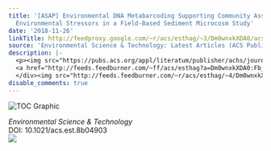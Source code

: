 ```yaml
---
title: '[ASAP] Environmental DNA Metabarcoding Supporting Community Assessment of
  Environmental Stressors in a Field-Based Sediment Microcosm Study'
date: '2018-11-26'
linkTitle: http://feedproxy.google.com/~r/acs/esthag/~3/Dm0wnxkXDA0/acs.est.8b04903
source: 'Environmental Science & Technology: Latest Articles (ACS Publications)'
description: |-
  <p><img src="https://pubs.acs.org/appl/literatum/publisher/achs/journals/content/esthag/0/esthag.ahead-of-print/acs.est.8b04903/20181126/images/medium/es-2018-049039_0007.gif" alt="TOC Graphic"/></p><div><cite>Environmental Science & Technology</cite></div><div>DOI: 10.1021/acs.est.8b04903</div><div class="feedflare">
  <a href="http://feeds.feedburner.com/~ff/acs/esthag?a=Dm0wnxkXDA0:Fb_LyOKKCTQ:yIl2AUoC8zA"><img src="http://feeds.feedburner.com/~ff/acs/esthag?d=yIl2AUoC8zA" border="0"></img></a>
  </div><img src="http://feeds.feedburner.com/~r/acs/esthag/~4/Dm0wnxkXDA0" height="1" width="1" ...
disable_comments: true
---
```

<p><img src="https://pubs.acs.org/appl/literatum/publisher/achs/journals/content/esthag/0/esthag.ahead-of-print/acs.est.8b04903/20181126/images/medium/es-2018-049039_0007.gif" alt="TOC Graphic"/></p><div><cite>Environmental Science & Technology</cite></div><div>DOI: 10.1021/acs.est.8b04903</div><div class="feedflare">
<a href="http://feeds.feedburner.com/~ff/acs/esthag?a=Dm0wnxkXDA0:Fb_LyOKKCTQ:yIl2AUoC8zA"><img src="http://feeds.feedburner.com/~ff/acs/esthag?d=yIl2AUoC8zA" border="0"></img></a>
</div><img src="http://feeds.feedburner.com/~r/acs/esthag/~4/Dm0wnxkXDA0" height="1" width="1" ...
